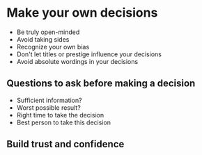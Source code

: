 # Make your own decisions

* Be truly open-minded
* Avoid taking sides
* Recognize your own bias
* Don't let titles or prestige influence your decisions
* Avoid absolute wordings in your decisions

## Questions to ask before making a decision

* Sufficient information?
* Worst possible result?
* Right time to take the decision
* Best person to take this decision

## Build trust and confidence



